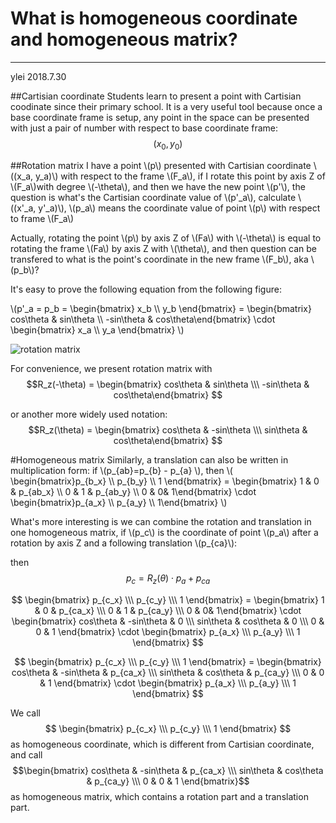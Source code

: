 # What is homogeneous coordinate and homogeneous matrix?

---
ylei 2018.7.30

##Cartisian coordinate
Students learn to present a point with Cartisian coodinate since their primary school. It is a very useful tool because once a base coordinate frame is setup, any point in the space can be presented with just a pair of number with respect to base coordinate frame:
 $$(x_{0}, y_{0})$$

##Rotation matrix
I have a point \\(p\\) presented with Cartisian coordinate \\((x_a, y_a)\\) with respect to the frame \\(F_a\\), if I rotate this point by axis Z of \\(F_a\\)with degree \\(-\theta\\), and then we have the new point \\(p'\\), the question is what's the Cartisian coordinate value of \\(p'_a\\), calculate \\((x'_a, y'_a)\\), \\(p_a\\) means the coordinate value of point \\(p\\) with respect to frame \\(F_a\\) 

Actually, rotating the point \\(p\\) by axis Z of \\(Fa\\) with \\(-\theta\\) is equal to rotating the frame \\(Fa\\) by axis Z with \\(\theta\\), and then question can be transfered to what is the point's coordinate in the new frame \\(F_b\\), aka \\(p_b\\)?

It's easy to prove the following equation from the following figure:

 \\(p'_a = p_b = \begin{bmatrix} x_b \\\ y_b \end{bmatrix}  = \begin{bmatrix} cos\theta & sin\theta \\\ -sin\theta & cos\theta\end{bmatrix} \cdot \begin{bmatrix} x_a \\\ y_a \end{bmatrix} \\) 
 
![rotation matrix](https://images2017.cnblogs.com/blog/47448/201712/47448-20171205160012238-457627183.png)

For convenience, we present rotation matrix with 
$$R_z(-\theta) = \begin{bmatrix} cos\theta & sin\theta \\\ -sin\theta & cos\theta\end{bmatrix} $$

or another more widely used notation: 
$$R_z(\theta) = \begin{bmatrix} cos\theta & -sin\theta \\\ sin\theta & cos\theta\end{bmatrix} $$


#Homogeneous matrix
Similarly, a translation can also be written in multiplication form:
if \\(p_{ab}=p_{b} - p_{a} \\), then \\(
\begin{bmatrix}p_{b_x} \\\ p_{b_y} \\\ 1 \end{bmatrix} = 
\begin{bmatrix} 1 & 0 & p_{ab\_x} \\\  0 & 1 & p_{ab\_y} \\\ 0 & 0& 1\end{bmatrix} 
\cdot \begin{bmatrix}p_{a_x} \\\ p_{a_y} \\\ 1\end{bmatrix}
\\)

What's more interesting is we can combine the rotation and translation in one homogeneous matrix, if \\(p_c\\) is the coordinate of point \\(p_a\\) after a rotation by axis Z and a following translation \\(p_{ca}\\): 

then  $$  p_c = R_z(\theta) \cdot p_a + p_{ca} $$

$$ \begin{bmatrix} p_{c_x} \\\ p_{c_y} \\\ 1 \end{bmatrix} =
 \begin{bmatrix} 1 & 0 & p_{ca_x} \\\  0 & 1 & p_{ca_y} \\\ 0 & 0& 1\end{bmatrix} \cdot \begin{bmatrix} cos\theta & -sin\theta & 0 \\\ sin\theta & cos\theta & 0 \\\ 0 & 0 & 1  \end{bmatrix}  \cdot 
 \begin{bmatrix} p_{a_x} \\\ p_{a_y} \\\ 1 \end{bmatrix} $$

 $$ \begin{bmatrix} p_{c_x} \\\ p_{c_y} \\\ 1 \end{bmatrix} =
 \begin{bmatrix} 
 cos\theta & -sin\theta & p_{ca_x} \\\
  sin\theta & cos\theta & p_{ca_y} \\\ 
  0 & 0 & 1  
  \end{bmatrix}  
  \cdot 
 \begin{bmatrix} p_{a_x} \\\ p_{a_y} \\\ 1 \end{bmatrix} $$

We call $$ \begin{bmatrix} p_{c_x} \\\ p_{c_y} \\\ 1 \end{bmatrix} $$as homogeneous coordinate, which is different from Cartisian coordinate, and call 
$$\begin{bmatrix} 
 cos\theta & -sin\theta & p_{ca_x} \\\
  sin\theta & cos\theta & p_{ca_y} \\\ 
  0 & 0 & 1  
  \end{bmatrix}$$
as homogeneous matrix, which contains a rotation part and a translation part.
